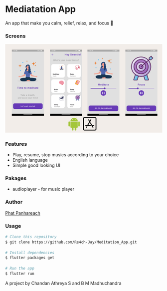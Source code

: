 # Mediatation App

An app that make you calm, relief, relax, and focus 🧘

### Screens

<img src="assets/images/demo.png" />

### Features

- Play, resume, stop musics according to your choice
- English language
- Simple good looking UI

### Pakages

- audioplayer - for music player

### Author

[Phat Panhareach](https://github.com/Re4ch-Jay/)


### Usage

```bash
# Clone this repository
$ git clone https://github.com/Re4ch-Jay/Meditation_App.git

# Install dependencies
$ flutter packages get

# Run the app
$ flutter run
```
A project by 
Chandan Athreya S and B M Madhuchandra
